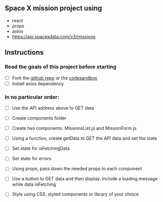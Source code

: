 ## Space X mission project using

- react
- props
- axios
- https://api.spacexdata.com/v3/missions

## Instructions

### Read the goals of this project before starting

- [ ] Fork the [github repo](https://github.com/mrzacsmith/space-x-mission-data-starter) or the [codesandbox](https://codesandbox.io/s/space-x-mission-data-starter-l7oir)
- [ ] Install axios dependency

### In no particular order:

- [ ] Use the API address above to GET data
- [ ] Create components folder

- [ ] Create two components: MissionsList.js and MissionForm.js
- [ ] Using a function, create getData to GET the API data and set the state
- [ ] Set state for isFetchingData
- [ ] Set state for errors
- [ ] Using props, pass down the needed props to each component
- [ ] Use a button to GET data and then display. Include a loading message while data isFetching
- [ ] Style using CSS, styled components or library of your choice
